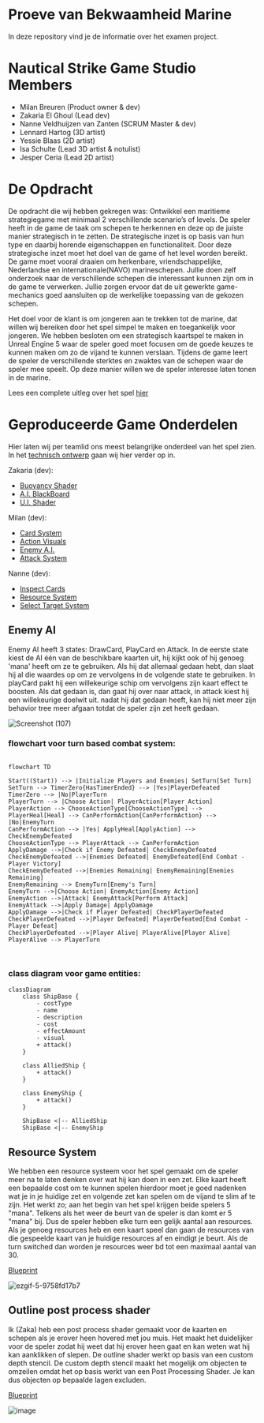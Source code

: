 # Proeve van Bekwaamheid Marine 

In deze repository vind je de informatie over het examen project.

# Nautical Strike Game Studio Members

* Milan Breuren (Product owner & dev)
* Zakaria El Ghoul (Lead dev)
* Nanne Veldhuijzen van Zanten (SCRUM Master & dev)
* Lennard Hartog (3D artist)
* Yessie Blaas (2D artist)
* Isa Schulte (Lead 3D artist & notulist)
* Jesper Ceria (Lead 2D artist)

# De Opdracht

De opdracht die wij hebben gekregen was: Ontwikkel een maritieme strategiegame met minimaal 2 verschillende scenario’s of levels. De speler heeft in de game de taak om schepen te herkennen en deze op de juiste manier strategisch in te zetten. De strategische inzet is op basis van hun type en daarbij horende eigenschappen en functionaliteit. Door deze strategische inzet moet het doel van de game of het level worden bereikt. De game moet vooral draaien om herkenbare, vriendschappelijke, Nederlandse en internationale(NAVO) marineschepen. Jullie doen zelf onderzoek naar de verschillende schepen die interessant kunnen zijn om in de game te verwerken. Jullie zorgen ervoor dat de uit gewerkte game-mechanics goed aansluiten op de werkelijke toepassing van de gekozen schepen.

Het doel voor de klant is om jongeren aan te trekken tot de marine, dat willen wij bereiken door het spel simpel te maken en toegankelijk voor jongeren.
We hebben besloten om een strategisch kaartspel te maken in Unreal Engine 5 waar de speler goed moet focusen om de goede keuzes te kunnen maken om zo de vijand te kunnen verslaan. Tijdens de game leert de speler de verschillende sterktes en zwaktes van de schepen waar de speler mee speelt. Op deze manier willen we de speler interesse laten tonen in de marine. 

Lees een complete uitleg over het spel [hier](https://github.com/Zakaria-ElGhoul/PvB-Marine/wiki/Functioneel-ontwerp)

# Geproduceerde Game Onderdelen

Hier laten wij per teamlid ons meest belangrijke onderdeel van het spel zien. In het [technisch ontwerp](https://github.com/Zakaria-ElGhoul/PvB-Marine/wiki/Technisch-ontwerp) gaan wij hier verder op in.

Zakaria (dev):
  * [Buoyancy Shader](https://blueprintue.com/blueprint/vs0mdc-f/)
  * [A.I. BlackBoard](https://github.com/Zakaria-ElGhoul/PvB-Marine/assets/43118035/b4cf25ed-3ff8-455e-9af4-30668ea6683e)
  * [U.I. Shader](https://blueprintue.com/blueprint/slnvfsp7/)

Milan (dev):
  * [Card System](https://blueprintue.com/blueprint/57a-2_4j/)
  * [Action Visuals](https://blueprintue.com/blueprint/xyd16u-9/)
  * [Enemy A.I.](https://github.com/Zakaria-ElGhoul/PvB-Marine/assets/43118035/b4cf25ed-3ff8-455e-9af4-30668ea6683e)
  * [Attack System](https://blueprintue.com/blueprint/geuc3zgv/)

Nanne (dev):
  * [Inspect Cards](https://blueprintue.com/blueprint/1pgupew1/)
  * [Resource System](https://blueprintue.com/blueprint/90r_fd0s/)
  * [Select Target System](https://blueprintue.com/blueprint/zbj60y91/)

## Enemy AI

Enemy AI heeft 3 states: DrawCard, PlayCard en Attack. In de eerste state kiest de AI één van de beschikbare kaarten uit, hij kijkt ook of hij genoeg 'mana' heeft om ze te gebruiken. Als hij dat allemaal gedaan hebt, dan slaat hij al die waardes op om ze vervolgens in de volgende state te gebruiken. In playCard pakt hij een willekeurige schip om vervolgens zijn kaart effect te boosten. Als dat gedaan is, dan gaat hij over naar attack, in attack kiest hij een willekeurige doelwit uit. nadat hij dat gedaan heeft, kan hij niet meer zijn behavior tree meer afgaan totdat de speler zijn zet heeft gedaan.

![Screenshot (107)](https://github.com/Zakaria-ElGhoul/PvB-Marine/assets/57196554/a848f7f0-4579-4116-9269-090679b3a68d)

### flowchart voor turn based combat system:
```mermaid

flowchart TD

Start((Start)) --> |Initialize Players and Enemies| SetTurn[Set Turn]
SetTurn --> TimerZero{HasTimerEnded} --> |Yes|PlayerDefeated 
TimerZero --> |No|PlayerTurn
PlayerTurn --> |Choose Action| PlayerAction[Player Action]
PlayerAction --> ChooseActionType[ChooseActionType] --> PlayerHeal[Heal] --> CanPerformAction{CanPerformAction} --> |No|EnemyTurn 
CanPerformAction --> |Yes| ApplyHeal[ApplyAction] --> CheckEnemyDefeated
ChooseActionType --> PlayerAttack --> CanPerformAction
ApplyDamage -->|Check if Enemy Defeated| CheckEnemyDefeated
CheckEnemyDefeated -->|Enemies Defeated| EnemyDefeated[End Combat - Player Victory]
CheckEnemyDefeated -->|Enemies Remaining| EnemyRemaining[Enemies Remaining]
EnemyRemaining --> EnemyTurn[Enemy's Turn]
EnemyTurn -->|Choose Action| EnemyAction[Enemy Action]
EnemyAction -->|Attack| EnemyAttack[Perform Attack]
EnemyAttack -->|Apply Damage| ApplyDamage
ApplyDamage -->|Check if Player Defeated| CheckPlayerDefeated
CheckPlayerDefeated -->|Player Defeated| PlayerDefeated[End Combat - Player Defeat]
CheckPlayerDefeated -->|Player Alive| PlayerAlive[Player Alive]
PlayerAlive --> PlayerTurn



```
### class diagram voor game entities:

```mermaid
classDiagram
    class ShipBase {
        - costType
        - name
        - description
        - cost
        - effectAmount
        - visual
        + attack()
    }

    class AlliedShip {
        + attack()
    }

    class EnemyShip {
        + attack()
    }

    ShipBase <|-- AlliedShip
    ShipBase <|-- EnemyShip
```


## Resource System

We hebben een resource systeem voor het spel gemaakt om de speler meer na te laten denken over wat hij kan doen in een zet. Elke kaart heeft een bepaalde cost om te kunnen spelen hierdoor moet je goed nadenken wat je in je huidige zet en volgende zet kan spelen om de vijand te slim af te zijn. Het werkt zo; aan het begin van het spel krijgen beide spelers 5 "mana". Telkens als het weer de beurt van de speler is dan komt er 5 "mana" bij. Dus de speler hebben elke turn een gelijk aantal aan resources. Als je genoeg resources heb en een kaart speel dan gaan de resources van die gespeelde kaart van je huidige resources af en eindigt je beurt. Als de turn switched dan worden je resources weer bd tot een maximaal aantal van 30.

[Blueprint](https://blueprintue.com/blueprint/_84l9xv1/)

![ezgif-5-9758fd17b7](https://github.com/Zakaria-ElGhoul/PvB-Marine/assets/43118035/93196a74-37ab-469a-9dea-f33ab90fff46)

## Outline post process shader
Ik (Zaka) heb een post process shader gemaakt voor de kaarten en schepen als je erover heen hovered met jou muis. Het maakt het duidelijker voor de speler zodat hij weet dat hij erover heen gaat en kan weten wat hij kan aanklikken of slepen. De outline shader werkt op basis van een custom depth stencil. De custom depth stencil maakt het mogelijk om objecten te omzeilen omdat het op basis werkt van een Post Processing Shader. Je kan dus objecten op bepaalde lagen excluden. 

[Blueprint](https://blueprintue.com/blueprint/y9_6u7wu/)

![image](https://github.com/Zakaria-ElGhoul/PvB-Marine/assets/55205430/f670eabe-25fb-4a06-a023-b9c7f5f46d04)
